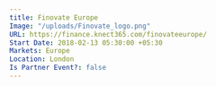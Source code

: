 ```yaml
---
title: Finovate Europe
Image: "/uploads/Finovate_logo.png"
URL: https://finance.knect365.com/finovateeurope/
Start Date: 2018-02-13 05:30:00 +05:30
Markets: Europe
Location: London
Is Partner Event?: false
---
```


